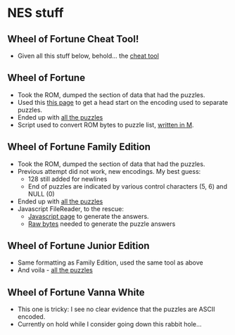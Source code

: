 # NES stuff
## Wheel of Fortune Cheat Tool!
* Given all this stuff below, behold... the [cheat tool](puzzleFinder.html)
## Wheel of Fortune
* Took the ROM, dumped the section of data that had the puzzles. 
* Used this [this page](https://www.zophar.net/forums/showthread.php?t=14547#5) to get a head start on the encoding used to separate puzzles.
* Ended up with [all the puzzles](WOF/wofAllPuzzles.txt)
* Script used to convert ROM bytes to puzzle list, [written in M](WOF/puzzleScript).

## Wheel of Fortune Family Edition
* Took the ROM, dumped the section of data that had the puzzles. 
* Previous attempt did not work, new encodings. My best guess:
  * 128 still added for newlines
  * End of puzzles are indicated by various control characters (5, 6) and NULL (0)
* Ended up with [all the puzzles](WOF/wofFamilyAllPuzzles.txt)
* Javascript FileReader, to the rescue:
  * [Javascript page](WOF/wofFamilyGenerate.html) to generate the answers.
  * [Raw bytes](WOF/wofFamilyPuzzleBytes.nes) needed to generate the puzzle answers

## Wheel of Fortune Junior Edition
* Same formatting as Family Edition, used the same tool as above
* And voila - [all the puzzles](WOF/wofJuniorAllPuzzles.txt)

## Wheel of Fortune Vanna White
* This one is tricky: I see no clear evidence that the puzzles are ASCII encoded.
* Currently on hold while I consider going down this rabbit hole...
